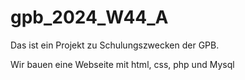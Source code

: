 # gpb_2024_W44_A

Das ist ein Projekt zu Schulungszwecken der GPB.

Wir bauen eine Webseite mit html, css, php und Mysql
